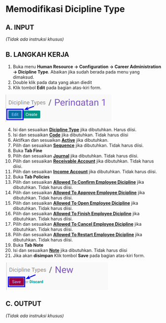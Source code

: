 # Memodifikasi Dicipline Type

## A. INPUT

*(Tidak ada instruksi khusus)*

## B. LANGKAH KERJA

1. Buka menu **Human Resource -> Configuration -> Career Administration -> Dicipline Type**. Abaikan jika sudah berada pada menu yang dimaksud.
2. Double klik pada data yang akan diedit
3. Klik tombol **Edit** pada bagian atas-kiri form.

![](../../img/dicipline-type/tombol-edit.png)

4. Isi dan sesuaikan **[Dicipline Type](./penjelasan.md#field-name)** jika dibutuhkan. Harus diisi.
5. Isi dan sesuaikan **[Code](./penjelasan.md#field-code)** jika dibutuhkan. Tidak harus diisi
6. Aktifkan dan sesuaikan  **[Active](./penjelasan.md#field-active)** jika dibutuhkan.
7. Pilih dan sesuaikan **[Sequence](./penjelasan.md#field-sequence)** jika dibutuhkan. Tidak harus diisi.
8. Buka **Tab Fine**
9. Pilih dan sesuaikan **[Journal](./penjelasan.md#field-journal)** jika dibutuhkan. Tidak harus diisi.
10. Pilih dan sesuaikan **[Receivable Account](./penjelasan.md#field-receivable-account)** jika dibutuhkan. Tidak harus diisi.
11. Pilih dan sesuaikan **[Income Account](./penjelasan.md#field-income-account)** jika dibutuhkan. Tidak harus diisi.
12. Buka **Tab Policies**
13. Pilih dan sesuaikan **[Allowed To Confirm Employee Dicipline](./penjelasan.md#field-allowed-confirm)** jika dibutuhkan. Tidak harus diisi.
14. Pilih dan sesuaikan **[Allowed To Approve Employee Dicipline](./penjelasan.md#field-allowed-approve)** jika dibutuhkan. Tidak harus diisi.
15. Pilih dan sesuaikan **[Allowed To Open Employee Dicipline](./penjelasan.md#field-allowed-open)** jika dibutuhkan. Tidak harus diisi.
16. Pilih dan sesuaikan **[Allowed To Finish Employee Dicipline](./penjelasan.md#field-allowed-finish)** jika dibutuhkan. Tidak harus diisi.
17. Pilih dan sesuaikan **[Allowed To Cancel Employee Dicipline](./penjelasan.md#field-allowed-cancel)** jika dibutuhkan. Tidak harus diisi.
18. Pilih dan sesuaikan **[Allowed To Restart Employee Dicipline](./penjelasan.md#field-allowed-restart)** jika dibutuhkan. Tidak harus diisi.
19. Buka **Tab Note**
20. Isi dan sesuaikan **[Note](./penjelasan.md#field-note)** jika dibutuhkan. Tidak harus diisi
21. Jika akan **disimpan** Klik tombol **Save** pada bagian atas-kiri form.

![](../../img/dicipline-type/tombol-save-create.png)

## C. OUTPUT

*(Tidak ada instruksi khusus)*
